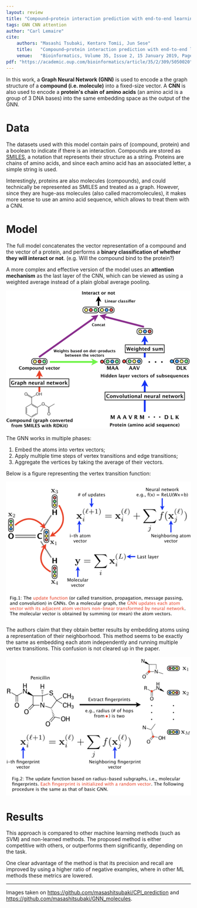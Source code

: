 ```yaml
---
layout: review
title: "Compound–protein interaction prediction with end-to-end learning of neural networks for graphs and sequences"
tags: GNN CNN attention
author: "Carl Lemaire"
cite:
    authors: "Masashi Tsubaki, Kentaro Tomii, Jun Sese"
    title:   "Compound–protein interaction prediction with end-to-end learning of neural networks for graphs and sequences"
    venue:   "Bioinformatics, Volume 35, Issue 2, 15 January 2019, Pages 309–318"
pdf: "https://academic.oup.com/bioinformatics/article/35/2/309/5050020"
---
```


In this work, a **Graph Neural Network (GNN)** is used to encode a the graph structure of a **compound (i.e. molecule)** into a fixed-size vector. A **CNN** is also used to encode a **protein's chain of amino acids** (an amino acid is a group of 3 DNA bases) into the same embedding space as the output of the GNN.

# Data

The datasets used with this model contain pairs of (compound, protein) and a boolean to indicate if there is an interaction. Compounds are stored as [SMILES](https://en.wikipedia.org/wiki/Simplified_molecular-input_line-entry_system), a notation that represents their structure as a string. Proteins are chains of amino acids, and since each amino acid has an associated letter, a simple string is used.

Interestingly, proteins are also molecules (compounds), and could technically be represented as SMILES and treated as a graph. However, since they are huge-ass molecules (also called macromolecules), it makes more sense to use an amino acid sequence, which allows to treat them with a CNN.

# Model

The full model concatenates the vector representation of a compound and the vector of a protein, and performs a **binary classification of whether they will interact or not**. (e.g. Will the compound bind to the protein?)

A more complex and effective version of the model uses an **attention mechanism** as the last layer of the CNN, which can be viewed as using a weighted average instead of a plain global average pooling.

![](/article/images/cpi-gnn/model.jpeg)

The GNN works in multiple phases:

1. Embed the atoms into vertex vectors;
2. Apply multiple time steps of vertex transitions and edge transitions;
3. Aggregate the vertices by taking the average of their vectors.

Below is a figure representing the vertex transition function:

![](/article/images/cpi-gnn/basic_GNN.jpeg)

The authors claim that they obtain better results by embedding atoms using a representation of their neighborhood. This method seems to be exactly the same as embedding each atom independently and running multiple vertex transitions. This confusion is not cleared up in the paper.

![](/article/images/cpi-gnn/our_GNN.jpeg)

# Results

This approach is compared to other machine learning methods (such as SVM) and non-learned methods. The proposed method is either competitive with others, or outperforms them significantly, depending on the task.

One clear advantage of the method is that its precision and recall are improved by using a higher ratio of negative examples, where in other ML methods these metrics are lowered.

---

Images taken on <https://github.com/masashitsubaki/CPI_prediction> and <https://github.com/masashitsubaki/GNN_molecules>.